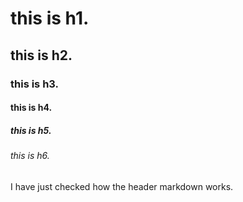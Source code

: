 # this is h1.
## this is h2.
### this is h3.
#### this is h4.
##### this is h5.
###### this is h6.





I have just checked how the header markdown works.
